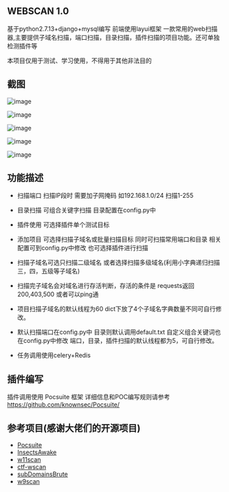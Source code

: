 ## WEBSCAN 1.0
基于python2.7.13+django+mysql编写 前端使用layui框架
一款常用的web扫描器,主要提供子域名扫描，端口扫描，目录扫描，插件扫描的项目功能。还可单独检测插件等

本项目仅用于测试、学习使用，不得用于其他非法目的

## 截图

![image](https://github.com/ByHuaiNian/webscan/blob/master/1.png)

![image](https://github.com/ByHuaiNian/webscan/blob/master/2.png)

![image](https://github.com/ByHuaiNian/webscan/blob/master/3.png)

![image](https://github.com/ByHuaiNian/webscan/blob/master/4.png)

![image](https://github.com/ByHuaiNian/webscan/blob/master/5.png)


## 功能描述

- 扫描端口
扫描IP段时 需要加子网掩码 如192.168.1.0/24 扫描1-255

- 目录扫描
可组合关键字扫描 目录配置在config.py中

- 插件使用
可选择插件单个测试目标 

- 添加项目
可选择扫描子域名或批量扫描目标 同时可扫描常用端口和目录 相关配置可到config.py中修改 也可选择插件进行扫描

* 扫描子域名可选只扫描二级域名 或者选择扫描多级域名(利用小字典递归扫描三，四，五级等子域名)
* 扫描完子域名会对域名进行存活判断，存活的条件是 requests返回200,403,500 或者可以ping通

* 项目扫描子域名的默认线程为60 dict下放了4个子域名字典数量不同可自行修改。
* 默认扫描端口在config.py中 目录则默认调用default.txt 自定义组合关键词也在config.py中修改 端口，目录，插件扫描的默认线程都为5，可自行修改。

* 任务调用使用celery+Redis

## 插件编写
插件调用使用 Pocsuite 框架 详细信息和POC编写规则请参考 https://github.com/knownsec/Pocsuite/

## 参考项目(感谢大佬们的开源项目)
- [Pocsuite](https://github.com/knownsec/Pocsuite)
- [InsectsAwake](https://github.com/jeffzh3ng/InsectsAwake)
- [w11scan](https://github.com/boy-hack/w11scan)
- [ctf-wscan](https://github.com/kingkaki/ctf-wscan)
- [subDomainsBrute](https://github.com/lijiejie/subDomainsBrute)
- [w9scan](https://github.com/boy-hack/w9scan)
